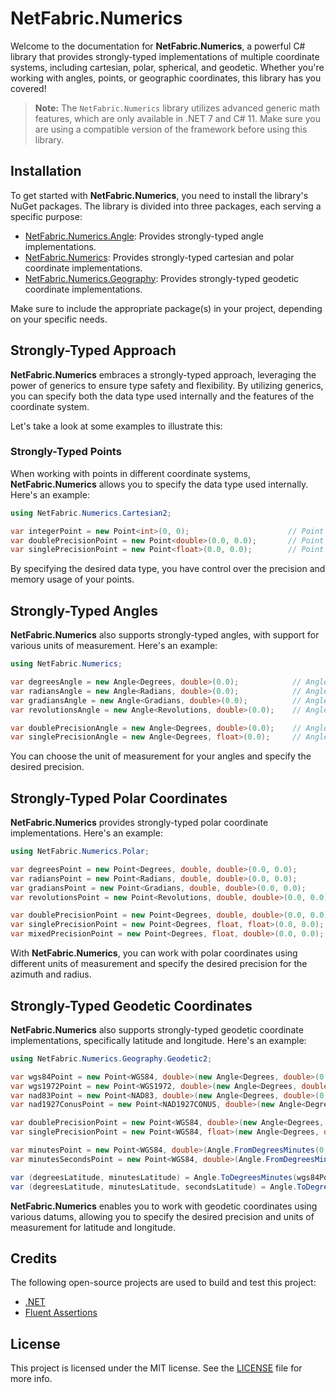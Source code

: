 # NetFabric.Numerics

Welcome to the documentation for **NetFabric.Numerics**, a powerful C# library that provides strongly-typed implementations of multiple coordinate systems, including cartesian, polar, spherical, and geodetic. Whether you're working with angles, points, or geographic coordinates, this library has you covered!

> **Note:** The `NetFabric.Numerics` library utilizes advanced generic math features, which are only available in .NET 7 and C# 11. Make sure you are using a compatible version of the framework before using this library.

## Installation

To get started with **NetFabric.Numerics**, you need to install the library's NuGet packages. The library is divided into three packages, each serving a specific purpose:

- [NetFabric.Numerics.Angle](https://www.nuget.org/packages/NetFabric.Numerics.Angle/): Provides strongly-typed angle implementations.
- [NetFabric.Numerics](https://www.nuget.org/packages/NetFabric.Numerics/): Provides strongly-typed cartesian and polar coordinate implementations.
- [NetFabric.Numerics.Geography](https://www.nuget.org/packages/NetFabric.Numerics.Geography/): Provides strongly-typed geodetic coordinate implementations.

Make sure to include the appropriate package(s) in your project, depending on your specific needs.

## Strongly-Typed Approach

**NetFabric.Numerics** embraces a strongly-typed approach, leveraging the power of generics to ensure type safety and flexibility. By utilizing generics, you can specify both the data type used internally and the features of the coordinate system.

Let's take a look at some examples to illustrate this:

### Strongly-Typed Points

When working with points in different coordinate systems, **NetFabric.Numerics** allows you to specify the data type used internally. Here's an example:

``` csharp
using NetFabric.Numerics.Cartesian2;

var integerPoint = new Point<int>(0, 0);                      // Point using integers
var doublePrecisionPoint = new Point<double>(0.0, 0.0);       // Point using double precision
var singlePrecisionPoint = new Point<float>(0.0, 0.0);        // Point using single precision
```

By specifying the desired data type, you have control over the precision and memory usage of your points.

## Strongly-Typed Angles ##

**NetFabric.Numerics** also supports strongly-typed angles, with support for various units of measurement. Here's an example:

``` csharp
using NetFabric.Numerics;

var degreesAngle = new Angle<Degrees, double>(0.0);            // Angle using degrees
var radiansAngle = new Angle<Radians, double>(0.0);            // Angle using radians
var gradiansAngle = new Angle<Gradians, double>(0.0);          // Angle using gradians
var revolutionsAngle = new Angle<Revolutions, double>(0.0);    // Angle using revolutions

var doublePrecisionAngle = new Angle<Degrees, double>(0.0);    // Angle with double precision
var singlePrecisionAngle = new Angle<Degrees, float>(0.0);     // Angle with single precision
```

You can choose the unit of measurement for your angles and specify the desired precision.

## Strongly-Typed Polar Coordinates ##

**NetFabric.Numerics** provides strongly-typed polar coordinate implementations. Here's an example:

``` csharp
using NetFabric.Numerics.Polar;

var degreesPoint = new Point<Degrees, double, double>(0.0, 0.0);            // Polar point using degrees
var radiansPoint = new Point<Radians, double, double>(0.0, 0.0);            // Polar point using radians
var gradiansPoint = new Point<Gradians, double, double>(0.0, 0.0);          // Polar point using gradians
var revolutionsPoint = new Point<Revolutions, double, double>(0.0, 0.0);    // Polar point using revolutions

var doublePrecisionPoint = new Point<Degrees, double, double>(0.0, 0.0);    // Polar point with double precision
var singlePrecisionPoint = new Point<Degrees, float, float>(0.0, 0.0);      // Polar point with single precision
var mixedPrecisionPoint = new Point<Degrees, float, double>(0.0, 0.0);      // Polar point with mixed precision
```

With **NetFabric.Numerics**, you can work with polar coordinates using different units of measurement and specify the desired precision for the azimuth and radius.

## Strongly-Typed Geodetic Coordinates ##

**NetFabric.Numerics** also supports strongly-typed geodetic coordinate implementations, specifically latitude and longitude. Here's an example:

``` csharp
using NetFabric.Numerics.Geography.Geodetic2;

var wgs84Point = new Point<WGS84, double>(new Angle<Degrees, double>(0.0), new Angle<Degrees, double>(0.0));                    // Geodetic point using WGS84 datum
var wgs1972Point = new Point<WGS1972, double>(new Angle<Degrees, double>(0.0), new Angle<Degrees, double>(0.0));                // Geodetic point using WGS1972 datum
var nad83Point = new Point<NAD83, double>(new Angle<Degrees, double>(0.0), new Angle<Degrees, double>(0.0));                    // Geodetic point using NAD83 datum
var nad1927ConusPoint = new Point<NAD1927CONUS, double>(new Angle<Degrees, double>(0.0), new Angle<Degrees, double>(0.0));      // Geodetic point using NAD1927CONUS datum

var doublePrecisionPoint = new Point<WGS84, double>(new Angle<Degrees, double>(0.0), new Angle<Degrees, double>(0.0));          // Geodetic point with double precision
var singlePrecisionPoint = new Point<WGS84, float>(new Angle<Degrees, double>(0.0), new Angle<Degrees, double>(0.0));           // Geodetic point with single precision

var minutesPoint = new Point<WGS84, double>(Angle.FromDegreesMinutes(0, 0.0), Angle.FromDegreesMinutes(0, 0.0));                          // Geodetic point using minutes
var minutesSecondsPoint = new Point<WGS84, double>(Angle.FromDegreesMinutesSeconds(0, 0, 0.0), Angle.FromDegreesMinutesSeconds(0, 0, 0.0));  // Geodetic point using minutes and seconds

var (degreesLatitude, minutesLatitude) = Angle.ToDegreesMinutes(wgs84Point.Latitude);                                             // Convert latitude to degrees and minutes
var (degreesLatitude, minutesLatitude, secondsLatitude) = Angle.ToDegreesMinutesSeconds(wgs84Point.Latitude);                     // Convert latitude to degrees, minutes, and seconds
```

**NetFabric.Numerics** enables you to work with geodetic coordinates using various datums, allowing you to specify the desired precision and units of measurement for latitude and longitude.

## Credits

The following open-source projects are used to build and test this project:

- [.NET](https://github.com/dotnet)
- [Fluent Assertions](https://github.com/fluentassertions/fluentassertions)

## License

This project is licensed under the MIT license. See the [LICENSE](LICENSE) file for more info.